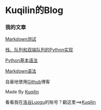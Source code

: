 # Kuqilin的Blog

### 我的文章

[Markdown测试](post-test.md)   

[栈、队列和双端队列的Python实现](zhan-dui-lie-hu-shuang-duan-dui-lie-di-python-shi-xian.md)   

[Python基本语法](python-ji-ben-yu-fa.md)

[Markdown语法](Markdown-grammar.md)


自豪地使用[Github](https://github.com/)博客

Made By [Kuqilin](https://github.com/kuqilin)

看看我在[洛谷Luogu](https://www.luogu.com.cn)的账号？戳这里==>[Kuqilin](https://luogu.com.cn/blog/kuqilin/)

